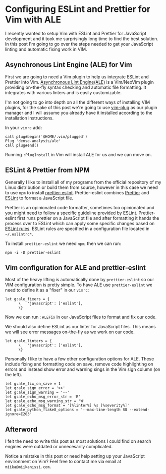 # Configuring ESLint and Prettier for Vim with ALE

I recently wanted to setup Vim with ESLint and Prettier for JavaScript development and it took me surprisingly long time to find the best solution. In this post I'm going to go over the steps needed to get your JavaScript linting and automatic fixing work in VIM.

## Asynchronous Lint Engine (ALE) for Vim

First we are going to need a Vim plugin to help us integrate ESLint and Prettier into Vim. [Asynchronous Lint Engine(ALE)](https://github.com/dense-analysis/ale) is a Vim/NeoVim plugin providing on-the-fly syntax checking and automatic file formatting. It integrates with various linters and is easily customizable.

I'm not going to go into depth on all the different ways of installing VIM plugins, for the sake of this post we're going to use [vim-plug](https://github.com/junegunn/vim-plug) as our plugin manager and I will assume you already have it installed according to the installation instructions.

In your `vimrc` add:

    call plug#begin('$HOME/.vim/plugged')
    Plug 'dense-analysis/ale'
    call plug#end()

Running `:PlugInstall` in Vim will install ALE for us and we can move on.

## ESLint & Prettier from NPM

Generally I like to install all of my programs from the official repository of my Linux distribution or build them from source, however in this case we need to use `npm` to install [prettier-eslint](https://github.com/prettier/prettier-eslint). Prettier-eslint combines [Prettier](https://prettier.io/) and [ESLint](https://eslint.org/) to format a JavaScript file.

Prettier is an opinionated code formatter, sometimes too opinionated and you might need to follow a specific guideline provided by ESLint. Prettier-eslint first runs prettier on a JavaScript file and after formatting it hands the process over to ESLint which can apply some specific changes based on [ESLint rules](https://eslint.org/docs/rules/). ESLint rules are specified in a configuration file located in `~/.eslintrc*`.

To install `prettier-eslint` we need `npm`, then we can run:

    npm -i -D prettier-eslint


## Vim configuration for ALE and prettier-eslint

Most of the heavy lifting is automatically done by `prettier-eslint` so our VIM configuration is pretty simple. To have ALE use `prettier-eslint` we need to define it as a "fixer" in our `vimrc`:

    let g:ale_fixers = {
          \   'javascript': ['eslint'],
          \}

Now we can run `:ALEFix` in our JavaScript files to format and fix our code. 

We should also define ESLint as our linter for JavaScript files. This means we will see error messages on-the-fly as we work on our code.

    let g:ale_linters = {
          \   'javascript': ['eslint'],
          \}

Personally I like to have a few other configuration options for ALE. These include fixing and formatting code on save, remove code highlighting on errors and instead show error and warning sings in the Vim sign column (on the left).

    let g:ale_fix_on_save = 1
    let g:ale_sign_error = '>>'
    let g:ale_sign_warning = '--'
    let g:ale_echo_msg_error_str = 'E'
    let g:ale_echo_msg_warning_str = 'W'
    let g:ale_echo_msg_format = '[%linter%] %s [%severity%]'
    let g:ale_python_flake8_options = '--max-line-length 88 --extend-ignore=E203'

## Afterword

I felt the need to write this post as most solutions I could find on search engines were outdated or unnecesarily complicated. 

Notice a mistake in this post or need help setting up your JavaScript environment on Vim? Feel free to contact me via email at `miika@miikanissi.com`.
